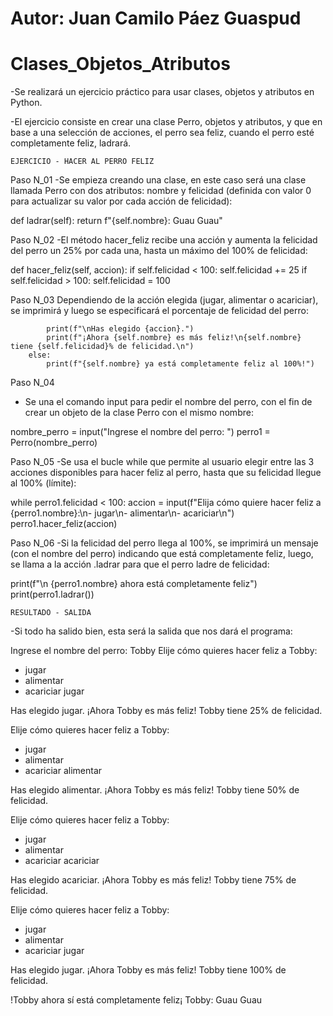 # Autor: Juan Camilo Páez Guaspud
# Clases_Objetos_Atributos

-Se realizará un ejercicio práctico para usar clases, objetos y atributos en Python.

-El ejercicio consiste en crear una clase Perro, objetos y atributos, y que en base a una selección de acciones, el perro sea feliz, cuando el perro esté completamente feliz, ladrará.

    EJERCICIO - HACER AL PERRO FELIZ

Paso N_01
-Se empieza creando una clase, en este caso será una clase llamada Perro con dos atributos: nombre y felicidad (definida con valor 0 para actualizar su valor por cada acción de felicidad):

def ladrar(self):
        return f"{self.nombre}: Guau Guau"


Paso N_02
-El método hacer_feliz recibe una acción y aumenta la felicidad del perro un 25% por cada una, hasta un máximo del 100% de felicidad:

def hacer_feliz(self, accion):
    if self.felicidad < 100:
        self.felicidad += 25
        if self.felicidad > 100:
            self.felicidad = 100


Paso N_03
Dependiendo de la acción elegida (jugar, alimentar o acariciar), se imprimirá y luego se especificará el porcentaje de felicidad del perro:

            print(f"\nHas elegido {accion}.")
            print(f"¡Ahora {self.nombre} es más feliz!\n{self.nombre} tiene {self.felicidad}% de felicidad.\n")
        else:
            print(f"{self.nombre} ya está completamente feliz al 100%!")


Paso N_04
- Se una el comando input para pedir el nombre del perro, con el fin de crear un objeto de la clase Perro con el mismo nombre:

nombre_perro = input("Ingrese el nombre del perro: ")
perro1 = Perro(nombre_perro)


Paso N_05
-Se usa el bucle while que permite al usuario elegir entre las 3 acciones disponibles para hacer feliz al perro, hasta que su felicidad llegue al 100% (límite):

while perro1.felicidad < 100:
    accion = input(f"Elija cómo quiere hacer feliz a {perro1.nombre}:\n- jugar\n- alimentar\n- acariciar\n")
    perro1.hacer_feliz(accion)


Paso N_06
-Si la felicidad del perro llega al 100%, se imprimirá un mensaje (con el nombre del perro) indicando que está completamente feliz, luego, se llama a la acción .ladrar para que el perro ladre de felicidad:

print(f"\n {perro1.nombre} ahora está completamente feliz")
print(perro1.ladrar())

    RESULTADO - SALIDA

-Si todo ha salido bien, esta será la salida que nos dará el programa:

Ingrese el nombre del perro: Tobby
Elije cómo quieres hacer feliz a Tobby:
- jugar
- alimentar
- acariciar
jugar

Has elegido jugar.
¡Ahora Tobby es más feliz!
Tobby tiene 25% de felicidad.

Elije cómo quieres hacer feliz a Tobby:
- jugar
- alimentar
- acariciar
alimentar

Has elegido alimentar.
¡Ahora Tobby es más feliz!
Tobby tiene 50% de felicidad.

Elije cómo quieres hacer feliz a Tobby:
- jugar
- alimentar
- acariciar
acariciar

Has elegido acariciar.
¡Ahora Tobby es más feliz!
Tobby tiene 75% de felicidad.

Elije cómo quieres hacer feliz a Tobby:
- jugar
- alimentar
- acariciar
jugar

Has elegido jugar.
¡Ahora Tobby es más feliz!
Tobby tiene 100% de felicidad.


!Tobby ahora sí está completamente feliz¡
Tobby: Guau Guau




